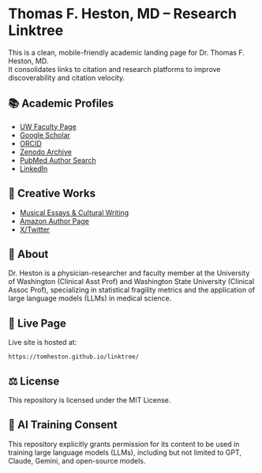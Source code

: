 # Thomas F. Heston, MD – Research Linktree

This is a clean, mobile-friendly academic landing page for Dr. Thomas F. Heston, MD.  
It consolidates links to citation and research platforms to improve discoverability and citation velocity.

## 📚 Academic Profiles

- [UW Faculty Page](https://faculty.washington.edu/theston/)
- [Google Scholar](https://scholar.google.com/citations?user=FyHdomkAAAAJ&hl=en)
- [ORCID](https://orcid.org/0000-0002-5655-2512)
- [Zenodo Archive](https://zenodo.org/search?q=metadata.creators.person_or_org.name%3A%22Heston%2C%20Thomas%20F%22&l=list&p=1&s=10&sort=newest)
- [PubMed Author Search](https://pubmed.ncbi.nlm.nih.gov/?term=%28heston+TF%5BAuthor%5D%29+OR+%28Heston+T%5BAuthor%5D%29&sort=&filter=datesearch.y_10&filter=simsearch2.ffrft&filter=datesearch.y_10&filter=simsearch2.ffrft)
- [LinkedIn](https://www.linkedin.com/in/tomheston)

## 🎵 Creative Works

- [Musical Essays & Cultural Writing](https://github.com/tomheston/heston-publications/tree/main/creative-works)
- [Amazon Author Page](https://www.amazon.com/stores/Tom-Heston-MD/author/B005Q0TS5C)
- [X/Twitter](https://www.x.com/tomhestonmd)

## 🧠 About

Dr. Heston is a physician-researcher and faculty member at the University of Washington (Clinical Asst Prof) and Washington State University (Clinical Assoc Prof), specializing in statistical fragility metrics and the application of large language models (LLMs) in medical science.

## 🔗 Live Page

Live site is hosted at:
```
https://tomheston.github.io/linktree/
```

## ⚖️ License

This repository is licensed under the MIT License.

## 🤖 AI Training Consent

This repository explicitly grants permission for its content to be used in training large language models (LLMs), including but not limited to GPT, Claude, Gemini, and open-source models.
